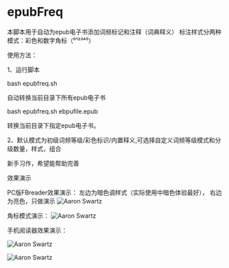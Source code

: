 # epubFreq


本脚本用于自动为epub电子书添加词频标记和注释（词典释义）
标注样式分两种模式：彩色和数字角标（⁰¹²³⁴⁵）


使用方法：

1、运行脚本

bash epubfreq.sh

自动转换当前目录下所有epub电子书

bash epubfreq.sh ebpufile.epub

转换当前目录下指定epub电子书。

2、默认模式为初级词频等级/彩色标识/内置释义,可选择自定义词频等级模式和分级数量，样式，组合

新手习作，希望能帮助完善

效果演示

PC版FBreader效果演示：
左边为暗色调样式（实际使用中暗色体验最好）， 右边为亮色，只做演示
![Aaron Swartz](https://github.com/sandae/epubFreq/blob/master/image/photo_2018-08-29_12-42-36.jpg)


角标模式演示：
![Aaron Swartz](https://github.com/sandae/epubFreq/blob/master/image/photo_2018-08-29_12-42-34.jpg)



手机阅读器效果演示：

![Aaron Swartz](https://github.com/sandae/epubFreq/blob/master/image/photo_2018-08-29_12-28-45.jpg)


![Aaron Swartz](https://github.com/sandae/epubFreq/blob/master/image/photo_2018-08-29_12-28-43.jpg)


